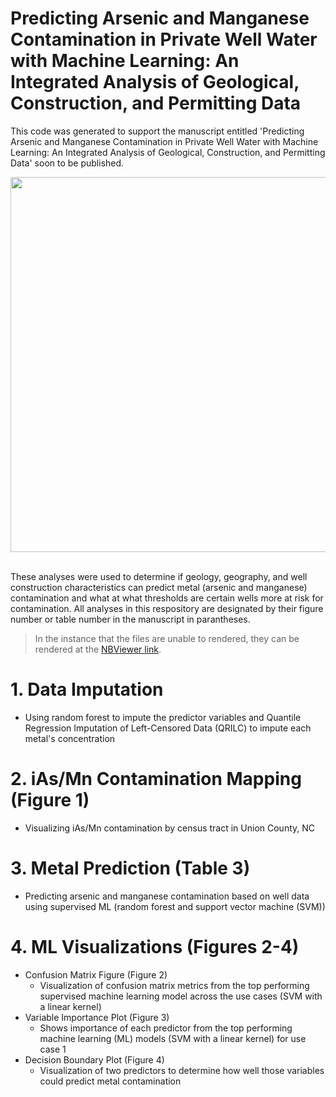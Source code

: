 # Predicting Arsenic and Manganese Contamination in Private Well Water with Machine Learning: An Integrated Analysis of Geological, Construction, and Permitting Data

This code was generated to support the manuscript entitled  'Predicting Arsenic and Manganese Contamination in Private Well Water with Machine Learning: An Integrated Analysis of Geological, Construction, and Permitting Data' soon to be published.

<p align="center">
<img src = 'https://github.com/user-attachments/assets/c0e23959-f413-4380-a22f-407359f2eb16' width = '600'>
</p>

<br>
These analyses were used to determine if geology, geography, and well construction characteristics can predict metal (arsenic and manganese) contamination and what at what thresholds are certain wells more at risk for contamination. All analyses in this respository are designated by their figure number or table number in the manuscript in parantheses.

> In the instance that the files are unable to rendered, they can be rendered at the [NBViewer link](https://nbviewer.org/github/UNCSRP/Predicting-Arsenic-and-Manganese-Contamination-in-Private-Well-Water-with-Machine-Learning-An/tree/main/). 

# 1. Data Imputation
- Using random forest to impute the predictor variables and Quantile Regression Imputation of Left-Censored Data (QRILC) to impute each metal's concentration

# 2. iAs/Mn Contamination Mapping (Figure 1)
- Visualizing iAs/Mn contamination by census tract in Union County, NC

# 3. Metal Prediction (Table 3)
- Predicting arsenic and manganese contamination based on well data using supervised ML (random forest and support vector machine (SVM))

# 4. ML Visualizations (Figures 2-4)
- Confusion Matrix Figure (Figure 2)
  - Visualization of confusion matrix metrics from the top performing supervised machine learning model across the use cases (SVM with a linear kernel)
- Variable Importance Plot (Figure 3)
  - Shows importance of each predictor from the top performing machine learning (ML) models (SVM with a linear kernel) for use case 1
- Decision Boundary Plot (Figure 4)
  - Visualization of two predictors to determine how well those variables could predict metal contamination
